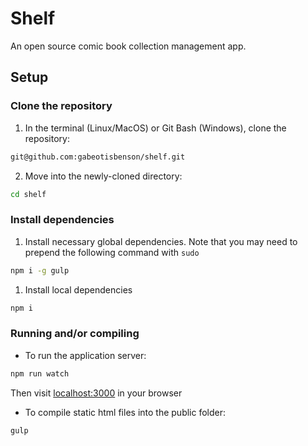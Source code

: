# Shelf
An open source comic book collection management app.

## Setup

### Clone the repository
1. In the terminal (Linux/MacOS) or Git Bash (Windows), clone the repository:

```bash
git@github.com:gabeotisbenson/shelf.git
```

2. Move into the newly-cloned directory:

```bash
cd shelf
```

### Install dependencies
1. Install necessary global dependencies.  Note that you may need to prepend the following command with `sudo`

```bash
npm i -g gulp
```

1. Install local dependencies

```bash
npm i
```

### Running and/or compiling
* To run the application server:

```bash
npm run watch
```

Then visit [localhost:3000](http://localhost:3000) in your browser

* To compile static html files into the public folder:

```bash
gulp
```
